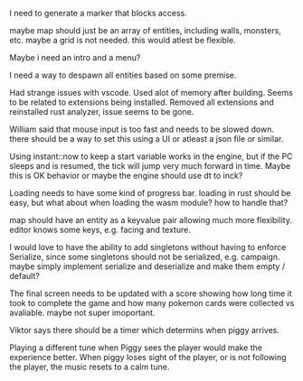 
I need to generate a marker that blocks access.

maybe map should just be an array of entities, including walls, monsters, etc.
maybe a grid is not needed. this would atlest be flexible.


Maybe i need an intro and a menu?

I need a way to despawn all entities based on some premise.

Had strange issues with vscode. Used alot of memory after building.
Seems to be related to extensions being installed.
Removed all extensions and reinstalled rust analyzer, issue seems to be gone.

William said that mouse input is too fast and needs to be slowed down.
there should be a way to set this using a UI or atleast a json file or similar.

Using instant::now to keep a start variable works in the engine, but if the PC sleeps and is resumed, the tick will jump very much forward in time. Maybe this is OK behavior or maybe the engine should use dt to inck?

Loading needs to have some kind of progress bar.
loading in rust should be easy, but what about when loading the wasm module? how to handle that?

map should have an entity as a keyvalue pair allowing much more flexibility.
editor knows some keys, e.g. facing and texture.

I would love to have the ability to add singletons without having to enforce Serialize, since some singletons should not be 
serialized, e.g. campaign.
maybe simply implement serialize and deserialize and make them empty / default?

The final screen needs to be updated with a score showing how long time it took to complete the game
and how many pokemon cards were collected vs avaliable.
maybe not super imoportant.

Viktor says there should be a timer which determins when piggy arrives.

Playing a different tune when Piggy sees the player would make the experience better.
When piggy loses sight of the player, or is not following the player, the music resets to a calm tune.